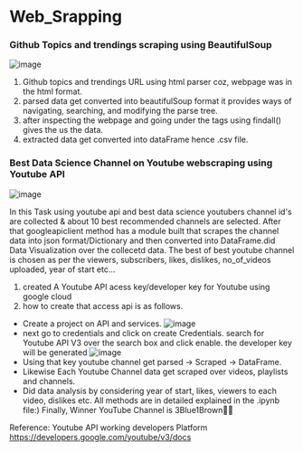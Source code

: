 # Web_Srapping



### Github Topics and trendings scraping using BeautifulSoup

![image](https://user-images.githubusercontent.com/73512374/179812663-83e176fd-6174-4eac-9fa0-b648bbded4d4.png)


1. Github topics and trendings URL using html parser coz, webpage was in the html format.
2. parsed data get converted into beautifulSoup format it provides ways of navigating, searching, and modifying the parse tree.
3. after inspecting the webpage and going under the tags using findall() gives the us the data.
4. extracted data get converted into dataFrame hence .csv file.

### Best Data Science Channel on Youtube webscraping using Youtube API

![image](https://user-images.githubusercontent.com/73512374/179812470-387b579b-d9cb-43c3-ab25-f2379c4859fa.png)


In this Task using youtube api and best data science youtubers channel id's are collected & about 10 best recommended channels are selected. After that googleapiclient method has a module built that scrapes the channel data into json format/Dictionary and then converted into DataFrame.did Data Visualization over the collecetd data.
The best of best youtube channel is chosen as per the viewers, subscribers, likes, dislikes, no_of_videos uploaded, year of start etc...

1. created A Youtube API acess key/developer key for Youtube using google cloud
2. how to create that access api is as follows.
* Create a project on API and services.
![image](https://user-images.githubusercontent.com/73512374/179802244-c7d34076-92fd-4c2c-8171-93418629f153.png)
* next go to credentials and click on create Credentials. search for Youtube API V3 over the search box and click enable. the developer key will be generated
![image](https://user-images.githubusercontent.com/73512374/179803617-12de0760-9c44-4ccd-ad29-6bf9b8bb9dea.png)
* Using that key youtube channel get parsed -> Scraped -> DataFrame.
* Likewise Each Youtube Channel data get scraped over videos, playlists and channels.
* Did data analysis by considering year of start, likes, viewers to each video, dislikes etc.
All methods are in detailed explained in the .ipynb file:)
Finally, Winner YouTube Channel is 3Blue1Brown🎉🎉

Reference: Youtube API working developers Platform https://developers.google.com/youtube/v3/docs 
